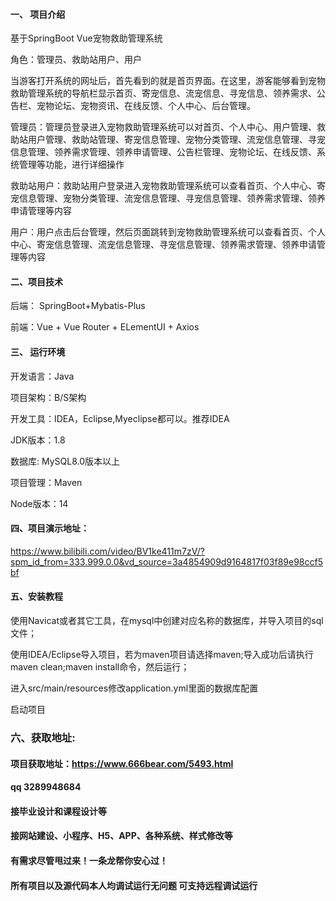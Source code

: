 

#### 一、 项目介绍
基于SpringBoot Vue宠物救助管理系统

角色：管理员、救助站用户、用户

当游客打开系统的网址后，首先看到的就是首页界面。在这里，游客能够看到宠物救助管理系统的导航栏显示首页、寄宠信息、流宠信息、寻宠信息、领养需求、公告栏、宠物论坛、宠物资讯、在线反馈、个人中心、后台管理。

管理员：管理员登录进入宠物救助管理系统可以对首页、个人中心、用户管理、救助站用户管理、救助站管理、寄宠信息管理、宠物分类管理、流宠信息管理、寻宠信息管理、领养需求管理、领养申请管理、公告栏管理、宠物论坛、在线反馈、系统管理等功能，进行详细操作

救助站用户：救助站用户登录进入宠物救助管理系统可以查看首页、个人中心、寄宠信息管理、宠物分类管理、流宠信息管理、寻宠信息管理、领养需求管理、领养申请管理等内容

用户：用户点击后台管理，然后页面跳转到宠物救助管理系统可以查看首页、个人中心、寄宠信息管理、流宠信息管理、寻宠信息管理、领养需求管理、领养申请管理等内容
#### 二、项目技术
后端： SpringBoot+Mybatis-Plus

前端：Vue + Vue Router + ELementUI + Axios

#### 三、 运行环境
开发语言：Java

项目架构：B/S架构

开发工具：IDEA，Eclipse,Myeclipse都可以。推荐IDEA

JDK版本：1.8

数据库: MySQL8.0版本以上

项目管理：Maven

Node版本：14

#### 四、项目演示地址：

https://www.bilibili.com/video/BV1ke411m7zV/?spm_id_from=333.999.0.0&vd_source=3a4854909d9164817f03f89e98ccf5bf

#### 五、安装教程
使用Navicat或者其它工具，在mysql中创建对应名称的数据库，并导入项目的sql文件；

使用IDEA/Eclipse导入项目，若为maven项目请选择maven;导入成功后请执行maven clean;maven install命令，然后运行；

进入src/main/resources修改application.yml里面的数据库配置

启动项目


### 六、获取地址:
#### 项目获取地址：https://www.666bear.com/5493.html
#### qq 3289948684
#### 接毕业设计和课程设计等
#### 接网站建设、小程序、H5、APP、各种系统、样式修改等
#### 有需求尽管甩过来！一条龙帮你安心过！
#### 所有项目以及源代码本人均调试运行无问题 可支持远程调试运行




